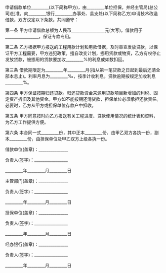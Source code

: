 
 


申请借款单位_________(以下简称甲方)，由_________单位担保，并经主管局(总公司)批准，向_________银行_________办事处、县支处(以下简称乙方)申请技术改造借款，双方议定以下条款，共同遵守：


第一条 甲方申请借款总额为人民币_________________元(大写)。借款用于_________________，保证专款专用。


第二条 乙方根据甲方报送的工程用款计划和用款借据，及时审查发放贷款，以保证甲方工程需要，甲方违犯政策，擅自改变计划，挪用贷款或物资，乙方有权停止发放贷款，被挪用的贷款要加收_________%的利息或如数扣回。


第三条 借款期限定为_________年_________月(指从第一笔贷款之日起到最后还清全部本息止)。利率月息为_________‰，按季计收利息。贷款逾期按规定加收利息_________%。


第四条 甲方保证按期归还贷款。归还贷款资金来源用贷款项目新增加的利税、固定资产折旧及其他资金。甲方如不能按期还清贷款，担保单位必须承担还款责任。必要时，乙方从甲方或担保单位存款户中扣收。


第五条 甲方同意按时向乙方报送有关工程进度、贷款使用情况的统计表和资料，为乙方工作提供方便。


第六条 本合同一式_________份，其中正本_________份，由甲乙双方各执一份，副本_________份，由担保单位及甲乙双方上级各执一份。


借款单位(盖章)：_______________


负责人(签字)：_________________


_________年_________月_________日


主管部门(盖章)：_______________


负责人(签字)：_________________


_________年_________月_________日


担保单位(盖章)：_______________


负责人(签字)：_________________


_________年_________月_________日


经办银行(盖章)：_______________


负责人(签字)：_________________


_________年_________月_________日
 


 

 
 
 
 
 
  


  
 

  


  


  
 
 
 
 


